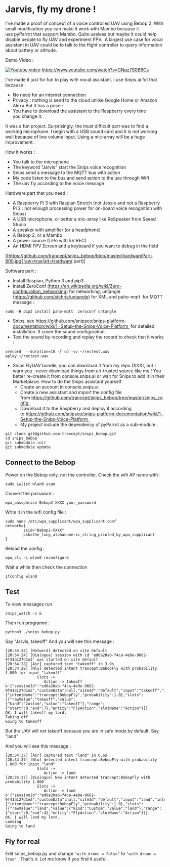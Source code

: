 # Jarvis, fly my drone !

I've made a proof of concept of a voice controlled UAV using Bebop 2. With small modification you can make it work with Mambo because it use pyParrot that support Mambo.
Quite useless but maybe it could help disable people to fly UAV and experiment FPV. 
A largest use case for vocal assistant in UAV could be to talk to the flight controller to query information about battery or altitude.

Demo Video :

[![Youtube video](https://i.ytimg.com/vi_webp/GNpz7S0B6Gs/sddefault.webp)](https://www.youtube.com/watch?v=GNpz7S0B6Gs)
https://www.youtube.com/watch?v=GNpz7S0B6Gs

I've made it just for fun to play with vocal assistant. I use Snips.ai fot that because :
- No need for an internet connection
- Privacy : nothing is send to the cloud unlike Google Home or Amazon Alexa
But it has a price :
- You have to download the assistant to the Raspberry every time you change it.


It was a fun project. Surprisingly, the must difficult part was to find a working microphone. I begin with a USB sound card and it is not working well because of low volume input.
Using a mic-array will be a huge improvement.

How it works :
- You talk to the microphone
- The keyword "Jarvis" start the Snips voice recognition
- Snips send a message to the MQTT bus with action
- My code listen to the bus and send action to the uav through Wifi
- The uav fly according to the voice message



Hardware part that you need :
- A Raspberry Pi 3 with Raspian Stretch (not Jessie and not a Raspberry Pi 2 : not enough processing power for on-board voice recognition with Snips)
- A USB microphone, or better a mic-array like ReSpeaker from Seeed Studio
- A speaker with amplifier (or a headphone)
- A Bebop 2, or a Mambo
- A power source (LiPo with 5V BEC)
- An HDMI FPV Screen and a keyboard if you want to debug in the field


[[https://github.com/trancept/snips_bebop/blob/master/hardwarePart-800.jpg?raw=true|alt=Hardware part]]

Software part :
- Install Raspian, Python 3 and pip3
- Install ZeroConf (https://en.wikipedia.org/wiki/Zero-configuration_networking) for networking, untangle (https://github.com/stchris/untangle) for XML and paho-mqtt  for MQTT message :
```
sudo -H pip3 install paho-mqtt  zeroconf untangle
```
- Snips, see https://github.com/snipsco/snips-platform-documentation/wiki/1.-Setup-the-Snips-Voice-Platform  for detailed installation. It cover the sound configuration.
- Test the sound by recording and replay the record to check that it works :
```
arecord  --duration=10 -f cd -vv ~/rectest.wav
aplay ~/rectest.wav
```
- Snips FlyUAV bundle, you can download it from my repo (XXX), but I warn you : never download things from un-trusted source like me ! You better re-create it from console.snips.ai or wait for Snips to add it in their Marketplace. How to do the Snips assistant yourself
  - Create an account in console.snips.ai
  - Create a new assistant and import the config file from https://github.com/trancept/snips_bebop/tree/master/snips_config 
  - Download it to the Raspberry and deploy it according to https://github.com/snipsco/snips-platform-documentation/wiki/1.-Setup-the-Snips-Voice-Platform 
  - My project include the dependency of pyParrot as a sub-module :
```
git clone git@github.com:trancept/snips_bebop.git
cd snips_bebop
git submodule init
git submodule update
```

## Connect to the Bebop
Power on the Bebop only, not the controller.
Check the wifi AP name with :
```
sudo iwlist wlan0 scan
```
Convert the password :
```
wpa_passphrase Bebop2-XXXX your_password
```
Write it in the wifi config file :
```
sudo nano /etc/wpa_supplicant/wpa_supplicant.conf
network={
        ssid="Bebop2-XXXX"
        psk=the_long_alphanumeric_string_printed_by_wpa_supplicant
}
```
Reload the config :
```
wpa_cli -i wlan0 reconfigure
```
Wait a while then check the connection
```
ifconfig wlan0
```
## Test

To view messages run
```
snips_watch -v &
```
Then run programm :
```
python3 ./snips_bebop.py
```

Say "Jarvis, takeoff"
And you will see this message :
```
[20:34:24] [Hotword] detected on site default
[20:34:24] [Dialogue] session with id 'ed6a20ab-f4ca-4e9e-9682-9f41a127d1e2' was started on site default
[20:34:28] [Asr] captured text "takeoff" in 3.9s
[20:34:28] [Nlu] detected intent trancept:BebopFly with probability 1.000 for input "takeoff"
              Slots ->
                 Action -> takeoff
b'{"sessionId":"ed6a20ab-f4ca-4e9e-9682-9f41a127d1e2","customData":null,"siteId":"default","input":"takeoff","intent":{"intentName":"trancept:BebopFly","probability":1.0},"slots":[{"rawValue":"takeoff","value":{"kind":"Custom","value":"takeoff"},"range":{"start":0,"end":7},"entity":"FlyAction","slotName":"Action"}]}'
OK, I will takeoff my lord.
Taking off
Going to takeoff
```

But the UAV will net takeoff because you are in safe mode by default.
Say "land"

And you will see this message :
```
[20:34:37] [Asr] captured text "land" in 6.6s
[20:34:37] [Nlu] detected intent trancept:BebopFly with probability 1.000 for input "land"
              Slots ->
                 Action -> land
[20:34:37] [Dialogue] New intent detected trancept:BebopFly with probability 1.000
              Slots ->
                 Action -> land
b'{"sessionId":"ed6a20ab-f4ca-4e9e-9682-9f41a127d1e2","customData":null,"siteId":"default","input":"land","intent":{"intentName":"trancept:BebopFly","probability":1.0},"slots":[{"rawValue":"land","value":{"kind":"Custom","value":"land"},"range":{"start":0,"end":4},"entity":"FlyAction","slotName":"Action"}]}'
OK, I will land my lord.
Landing
Going to land
```

## Fly for real
Edit snips_bebop.py and change `"with_drone = False"` to `"with_drone = True"`
 
That's it. Let me know if you find it useful.
